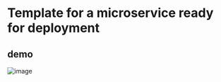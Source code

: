 # Template for a microservice ready for deployment

## demo
![image](https://github.com/pwh-veritas/demo_service_git/assets/34271122/e12ee3f9-65b9-40cd-b03d-ace49d3bce56)
